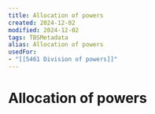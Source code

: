```yaml
---
title: Allocation of powers
created: 2024-12-02
modified: 2024-12-02
tags: TBSMetadata
alias: Allocation of powers
usedFor:
- "[[5461 Division of powers]]"
---
```

# Allocation of powers
